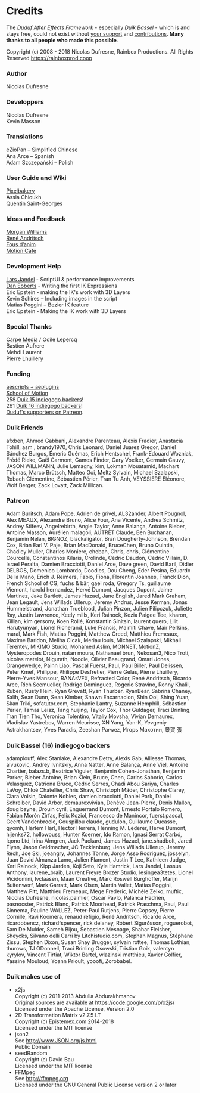 # Credits

The *Duduf After Effects Framework* - especially *Duik Bassel* - which is and stays free, could not exist without [your support](donation.md) and [contributions](contributing-guide.md). **Many thanks to all people who made this possible**.

Copyright (c) 2008 - 2018 Nicolas Dufresne, Rainbox Productions. All Rights Reserved
https://rainboxprod.coop

### Author

Nicolas Dufresne

### Developpers

Nicolas Dufresne  
Kevin Masson

### Translations

eZioPan – Simplified Chinese  
Ana Arce – Spanish  
Adam Szczepański – Polish

### User Guide and Wiki

[Pixelbakery](https://github.com/pixelbakery)  
Assia Chioukh  
Quentin Saint-Georges

### Ideas and Feedback

[Morgan Williams](https://clubcocoanut.com/)  
[René Andritsch](https://reneandritsch.com/)  
[Fous d’anim](http://www.fousdanim.org)  
[Motion Cafe](http://www.motion-cafe.com)

### Development Help

[Lars Jandel](http://www.larsjandel.de/) - ScriptUI & performance improvements  
[Dan Ebberts](http://motionscript.com/) - Writing the first IK Expressions  
Eric Epstein - making the IK's work with 3D Layers  
Kevin Schires – Including images in the script  
Matias Poggini – Bezier IK feature  
Eric Epstein - Making the IK work with 3D Layers

### Special Thanks

[Carpe Media](http://www.carpemedia.fr/) / Odile Lepercq  
Bastien Aufrere  
Mehdi Laurent  
Pierre Lhuillery

### Funding

[aescripts + aeplugins](https://aescripts.com/)  
[School of Motion](https://www.schoolofmotion.com/)  
258 [Duik 15 indiegogo backers](https://www.indiegogo.com/projects/duik-15--2#/)!  
261 [Duik 16 indiegogo backers](https://www.indiegogo.com/projects/duik-16-a-free-animation-software-film#/)!  
[Duduf's supporters on Patreon](https://patreon.com/duduf).

### Duik Friends

afxben, Ahmed Gabbani, Alexandre Parenteau, Alexis Fradier, Anastacia Tohill, asm , brandy1970, Chris Leonard, Daniel Juarez Gregor, Daniel Sánchez Burgos, Émeric Guémas, Erich Hentschel, Frank-Edouard Wozniak, Frédé Rieke, Gaël Carmont, Games Finder, Gary Voelker, Germain Cauvy, JASON WILLMANN, Julie Lemagny, kim, Lokman Mouatamid, Machart Thomas, Marco Brütsch, Matteo Goi, Meltz Sylvain, Michael Szalapski, Robach Clémentine, Sébastien Périer, Tran Tu Anh, VEYSSIERE Eléonore, Wolf Berger, Zack Lovatt, Zack Millican.

### Patreon

Adam Buritsch, Adam Pope, Adrien de grivel, AL32ander, Albert Pougnol, Alex MEAUX, Alexandre Bruno, Alice Four, Ana Vicente, Andrea Schmitz, Andrey Stifeev, Angelrebirth, Angie Taylor, Anne Balança, Antoine Bieber, Antoine Masson, Aurélien malagoli, AUTRET Claude, Ben Buchanan, Benjamin Nelan, BIGNOZ, blackaligator, Bran Dougherty-Johnson, Brendan Cox, Brian Earl V. Paje, Brian MacDonald, BruceChen, Bruno Quintin, Chadley Muller, Charles Moniere, chebah, Chris, chris, Clémentine Courcelle, Constantinos Kilaris, Crolinde, Cédric Daudon, Cédric Villain, D. Israel Peralta, Damien Bracciotti, Daniel Arce, Dave green, David Baril, Didier DELBOS, Domenico Lombardo, Doodles, Dou Cheng, Eder Pesina, Eduardo De la Mano, Erich J. Reimers, Fabio, Fiona, Florentin Joannes, Franck Dion, French School of CG, fuchs & bär, gael roda, Gregory Ts, guillaume Viemont, harold hernandez, Hervé Dumont, Jacques Dupont, Jaime Martinez, Jake Bartlett, James Hazael, Jane English, Jared Mark Graham, Jean Legault, Jens Willads Ullerup, Jeremy Andrus, Jesse Kerman, Jonas Hummelstrand, Jonathan Trueblood, Julian Pinzon, Julien Pilipczuk, Juliette Ray, Justin Lawrence, Keely mills, Keri Rainock, Kezia Paigee Tee, kharon, Killian, kim gersony, Koen Rollé, Konstantin Sinitsin, laurent quero, Lilit Harutyunyan, Lionel Richerand, Luke Francis, Maimiti Chave, Mair Perkins, maral, Mark Fish, Matias Poggini, Matthew Creed, Matthieu Fremeaux, Maxime Baridon, Meliha Cicak, Meriau louis, Michael Szalapski, Mikhail Terentev, MIKIMO Studio, Mohamed Aslim, MONNET, MotionZ, Mysteropodes Drouin, natan moura, Nathanael brun, Nekosan3, Nico Troti, nicolas matelot, Nigurath, Noodle, Olivier Beaugrand, Omari Jones, Orangewedge, Painn Liao, Pascal Fuerst, Paul, Paul Biller, Paul Delissen, Peter Kmeť, Philippe, Philippe Desfretier, Pierre Gelas, Pierre Lhuillery, Pierre-Yves Mansour, RANAsVFX, Refracted Color, René Andritsch, Ricardo Arce, Rich Seemueller, Rodrigo Dominguez, Rogerio Stravino, Ronny Khalil, Ruben, Rusty Hein, Ryan Grevatt, Ryan Thurber, RyanBear, Sabrina Chaney, Salih, Sean Dunn, Sean Kimber, Shawn Encarnacion, Shin Ooi, Shing Yuan, Skan Triki, sofatutor.com, Stephanie Lantry, Suzanne Hemphill, Sébastien Périer, Tamas Leisz, Tang huijing, Taylor Cox, Thor Guldager, Traci Brinling, Tran Tien Tho, Veronica Tolentino, Vitaliy Movsha, Vivian Demaurex, Vladislav Yastrebov, Warren Meurisse, XN Yang, Yan-K, Yevgeniy Astrakhantsev, Yves Paradis, Zeeshan Parwez, Игорь Махотин, 景賀 張

### Duik Bassel (16) indiegogo backers

adamplouff, Alex Stanlake, Alexandre Detry, Alexis Gab, Alliesse Thomas, alvukovic, Andrey Ivnitskiy, Anna Natter, Anne Balança, Anne Viel, Antoine Chartier, balazs.b, Beatrice Viguier, Benjamin Cohen-Jonathan, Benjamin Parker, Bieber Antoine, Brian Klein, Bruce, Chen, Carlos Saborío, Carlos Velasquez, Catriona Bruce, Cédric Serres, Chadi Abou Sariya, Charles LaVoy, Chloé Chatellier, Chris Shaw, Christoph Mäder, Christophe Clarey, Clara Voisin, Dalonte Nobles, damien.bracciotti, Daniel Park, Daniel Schreiber, David Arbor, demaurexvivian, Denève Jean-Pierre, Denis Mallon, doug bayne, Drouin cyril, Enguerrand Dumont, Ernesto Portalo Romero, Fabian Morón Zirfas, Felix Koziol, Francesco de Manincor, fuerst.pascal, Geert Vandenbroele, Gouspillou claude, gudulon, Guillaume Ducasse, gyomh, Harlem Harl, Hector Herrera, Henning M. Lederer, Hervé Dumont, hijenks72, hollowouss, Hunter Koerner, Ido Ramon, Ignasi Serrat Carbó, Iqono Ltd, Irina Almgren, Jack Packard, James Hazael, jane.shadbolt, Jared Flynn, Jason Geldmacher, JC Tecklenburg, Jens Willads Ullerup, Jeremy Rech, Joe Ski, joeangry, Johannes Tönne, Jorge Asso Rodriguez, josselyn, Juan David Almanza Lamo, Julien Flament, Justin T Lee, Kathleen Judge, Keri Rainock, Kipp Jarden, Koji Seto, Kyle Hamrick, Lars Jandel, Lassus Anthony, laurene_braib, Laurent Freyre Brozer Studio, lesingea3tetes, Lionel Vicidomini, lvclaasen, Maan Creative, Marc   Roswell   Burghoffer, Marijn Buitenwerf, Mark Garratt, Mark Olsen, Martin Vallet, Matias Poggini, Matthew Pitt, Matthieu Fremeaux, Mege Frederic, Michèle Zelko, muftix, Nicolas Dufresne, nicolas.palmier, Oscar Pavlo, Palanca Hadrien, pasnocster, Patrick Blanc, Patrick Moorhead, Patrick Praschma, Paul, Paul Sinnema, Pauline WALLEZ, Peter-Paul Rutjens, Pierre Copsey, Pierre Cornille, Ravi Koomera, renaud refigio, René Andritsch, Ricardo Arce, ricardobencz, richardfspencer, rick delaney, Róbert Sigurðsson, roguerobot, Sam De Mulder, Sameh Bijou, Sebastien Mesnage, Shahar Fleisher, Sheycks, Silvano delli Carri by Litchistudio.com, Stephan Magnus, Stéphane Zissu, Stephen Dixon, Susan Shay Brugger, sylvain rottee, Thomas Lothian, thurows, TJ ODonnell, Traci Brinling Osowski, Tristian Goik, valentyn kyrylov, Vincent Tirtiat, Wiktor Bartel, wlazinski matthieu, Xavier Golfier, Yassine Mouloud, Yoann Prioult, yooofi, Zorobabel.

###  Duik makes use of

- x2js  
Copyright (c) 2011-2013 Abdulla Abdurakhmanov  
Original sources are available at https://code.google.com/p/x2js/  
Licensed under the Apache License, Version 2.0  
- 2D Transformation Matrix v2.7.5 LT  
Copyright (c) Epistemex.com 2014-2018  
Licensed under the MIT license
- json2  
See http://www.JSON.org/js.html  
Public Domain
- seedRandom  
Copyright (c) David Bau  
Licensed under the MIT license
- FFMpeg  
See http://ffmpeg.org  
Licensed under the GNU General Public License version 2 or later
